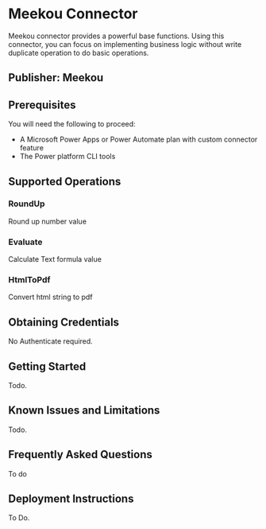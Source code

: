 
# Meekou Connector

Meekou connector provides a powerful base functions. Using this connector, you can focus on implementing business logic without write duplicate operation to do basic operations.

## Publisher: Meekou

## Prerequisites

You will need the following to proceed:

* A Microsoft Power Apps or Power Automate plan with custom connector feature
* The Power platform CLI tools

## Supported Operations

### RoundUp

Round up number value

### Evaluate
  
Calculate Text formula value

### HtmlToPdf

Convert html string to pdf

## Obtaining Credentials

No Authenticate required.

## Getting Started

Todo.

## Known Issues and Limitations

Todo.

## Frequently Asked Questions

To do

## Deployment Instructions

To Do.
